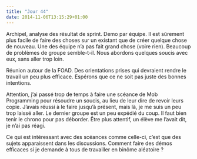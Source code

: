 ```yaml
---
title: "Jour 44"
date: 2014-11-06T13:15:29+01:00
---
```


Archipel, analyse des résultat de sprint. Demo par équipe. Il est
sûrement plus facile de faire des choses sur un existant que de créer
quelque chose de nouveau. Une des équipe n’a pas fait grand chose (voire
rien). Beaucoup de problèmes de groupe semble-t-il. Nous abordons
quelques soucis avec eux, sans aller trop loin.

Réunion autour de la FOAD. Des orientations prises qui devraient rendre
le travail un peu plus efficace. Espérons que ce ne soit pas juste des
bonnes intentions.

Attention, j’ai passé trop de temps à faire une scéance de Mob
Programming pour résoudre un soucis, au lieu de leur dire de revoir
leurs copie. J’avais réussi à le faire jusqu’à présent, mais là, je me
suis un peu trop laissé aller. Le dernier groupe est un peu expédié du
coup. Il faut bien tenir le chrono pour pas déborder. Être plus
attentif, un élève me l’avait dit, je n’ai pas réagi.

Ce qui est intéressant avec des scéances comme celle-ci, c’est que des
sujets apparaissent dans les discussions. Comment faire des démos
efficaces si je demande à tous de travailler en binôme aléatoire ?


